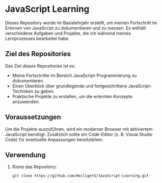 # JavaScript Learning

Dieses Repository wurde im Basislehrjahr erstellt, um meinen Fortschritt im Erlernen von JavaScript zu dokumentieren und zu messen. Es enthält verschiedene Aufgaben und Projekte, die ich während meines Lernprozesses bearbeitet habe.

## Ziel des Repositories

Das Ziel dieses Repositories ist es:
- Meine Fortschritte im Bereich JavaScript-Programmierung zu dokumentieren.
- Einen Überblick über grundlegende und fortgeschrittene JavaScript-Techniken zu geben.
- Praktische Projekte zu erstellen, um die erlernten Konzepte anzuwenden.

## Voraussetzungen

Um die Projekte auszuführen, wird ein moderner Browser mit aktiviertem JavaScript benötigt. Zusätzlich sollte ein Code-Editor (z. B. Visual Studio Code) für eventuelle Anpassungen bereitstehen.

## Verwendung

1. Klone das Repository:
   ```bash
   git clone https://github.com/HeiligerG/JavaScript-Learning.git
